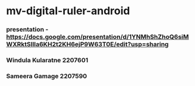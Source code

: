 ﻿# mv-digital-ruler-android

### presentation - https://docs.google.com/presentation/d/1YNMhShZhoQ6siMWXRktSllIa6KH2t2KH6ejP9W63T0E/edit?usp=sharing

### Windula Kularatne 2207601
### Sameera Gamage 2207590
